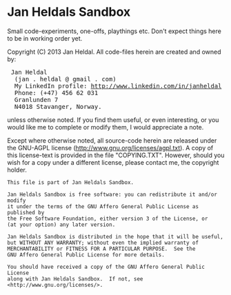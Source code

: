 Jan Heldals Sandbox
===================

Small code-experiments, one-offs, playthings etc. Don't expect things here to be in working order yet.

Copyright (C) 2013 Jan Heldal.
All code-files herein are created and owned by:
<pre>
 Jan Heldal
  (jan . heldal @ gmail . com)
  My LinkedIn profile: <a href='http://www.linkedin.com/in/janheldal'>http://www.linkedin.com/in/janheldal</a>
  Phone: (+47) 456 62 031
  Granlunden 7
  N4018 Stavanger, Norway.
</pre>
 unless otherwise noted.
If you find them useful, or even interesting, or you would like me to complete or modify them, I would appreciate a note.

Except where otherwise noted, all source-code herein are released under the GNU-AGPL license (http://www.gnu.org/licenses/agpl.txt). A copy of this license-text is provided in the file "COPYING.TXT".
However, should you wish for a copy under a different license, please contact me, the copyright holder.

    This file is part of Jan Heldals Sandbox.

    Jan Heldals Sandbox is free software: you can redistribute it and/or modify
    it under the terms of the GNU Affero General Public License as published by
    the Free Software Foundation, either version 3 of the License, or
    (at your option) any later version.

    Jan Heldals Sandbox is distributed in the hope that it will be useful,
    but WITHOUT ANY WARRANTY; without even the implied warranty of
    MERCHANTABILITY or FITNESS FOR A PARTICULAR PURPOSE.  See the
    GNU Affero General Public License for more details.

    You should have received a copy of the GNU Affero General Public License
    along with Jan Heldals Sandbox.  If not, see <http://www.gnu.org/licenses/>.
